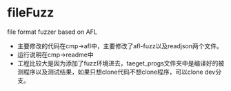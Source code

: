 # fileFuzz
file format fuzzer based on AFL


- 主要修改的代码在cmp->afl中，主要修改了afl-fuzz以及readjson两个文件。
- 运行说明在cmp->readme中
- 工程比较大是因为添加了fuzz环境进去，taeget_progs文件夹中是编译好的被测程序以及测试结果，如果只想clone代码不想clone程序，可以clone dev分支。
